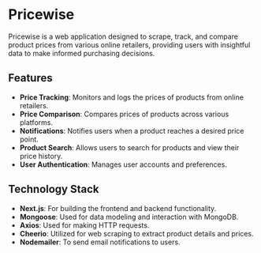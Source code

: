 # Pricewise

Pricewise is a web application designed to scrape, track, and compare product prices from various online retailers, providing users with insightful data to make informed purchasing decisions.

## Features

- **Price Tracking**: Monitors and logs the prices of products from online retailers.
- **Price Comparison**: Compares prices of products across various platforms.
- **Notifications**: Notifies users when a product reaches a desired price point.
- **Product Search**: Allows users to search for products and view their price history.
- **User Authentication**: Manages user accounts and preferences.

## Technology Stack

- **Next.js**: For building the frontend and backend functionality.
- **Mongoose**: Used for data modeling and interaction with MongoDB.
- **Axios**: Used for making HTTP requests.
- **Cheerio**: Utilized for web scraping to extract product details and prices.
- **Nodemailer**: To send email notifications to users.

